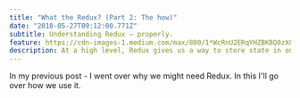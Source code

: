 ```yaml
---
title: "What the Redux? (Part 2: The how)"
date: "2018-05-27T09:12:00.771Z"
subtitle: Understanding Redux – properly.
feature: https://cdn-images-1.medium.com/max/800/1*WcRnU2ERqYHZBKBQ0zXCvg.png
description: At a high level, Redux gives us a way to store state in one place and one place only, without it changing. This is important in the majority of applications as it helps us avoid a complete mess of sending data between components.
---
```


In my previous post - I went over why we might need Redux. In this I'll go over how we use it.

